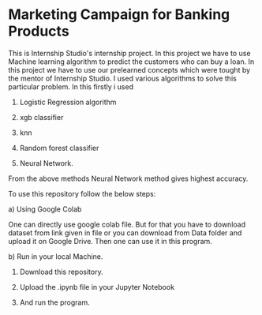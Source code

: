 # Marketing Campaign for Banking Products

This is Internship Studio's internship project. In this project we have to use Machine learning algorithm to predict the customers who can buy a loan. In this project we have to use our prelearned concepts which were tought by the mentor of Internship Studio. I used various algorithms to solve this particular problem. In this firstly i used 

1) Logistic Regression algorithm

2) xgb classifier

3) knn

4) Random forest classifier

5) Neural Network. 

From the above methods Neural Network method gives highest accuracy. 

To use this repository follow the below steps:

a) Using Google Colab

One can directly use google colab file. But for that you have to download dataset from link given in file or you can download from Data folder and upload it on Google Drive. Then one can use it in this program.

b) Run in your local Machine.

   1) Download this repository.
   
   2) Upload the .ipynb file in your Jupyter Notebook
   
   3) And run the program.
